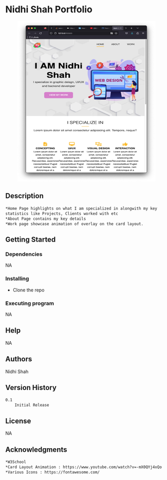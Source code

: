 # Nidhi Shah Portfolio

   <p align="center">
     <a href="https://shahnidhi20.github.io/Portoflio_NS/">
       <img src="./main_page.jpg" alt="Portfolio" width="430" height="500">
     </a>
   </p>

## Description

    *Home Page highlights on what I am specialized in alongwith my key statistics like Projects, Clients worked with etc
    *About Page contains my key details
    *Work page showcase animation of overlay on the card layout. 
    

## Getting Started
### Dependencies
   NA

### Installing
   * Clone the repo
 
    

### Executing program
   NA
 

## Help
   NA

## Authors

Nidhi Shah

## Version History
    0.1
        Initial Release

## License
NA

## Acknowledgments

    *W3School 
    *Card Layout Animation : https://www.youtube.com/watch?v=-mX0QYj4xQo
    *Various Icons : https://fontawesome.com/ 
